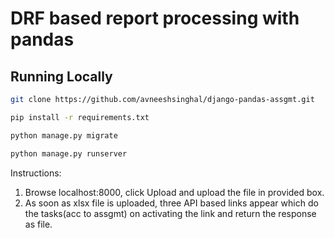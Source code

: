 # DRF based report processing with pandas


## Running Locally

```bash
git clone https://github.com/avneeshsinghal/django-pandas-assgmt.git
```

```bash
pip install -r requirements.txt
```

```bash
python manage.py migrate
```

```bash
python manage.py runserver
```

Instructions:
1. Browse localhost:8000, click Upload and upload the file in provided box.
2. As soon as xlsx file is uploaded, three API based links appear which do the tasks(acc to assgmt) on activating the link and return the response as file.

